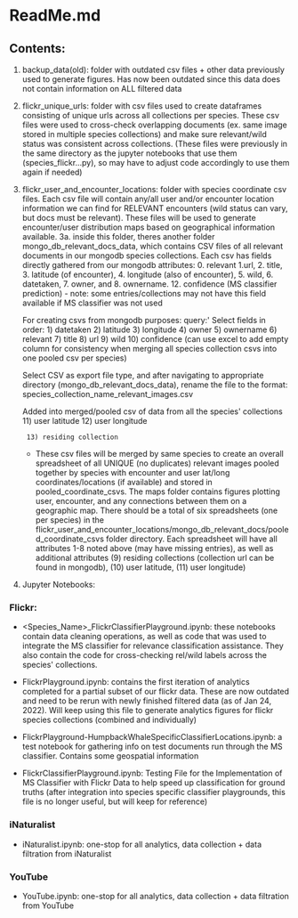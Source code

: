 # ReadMe.md

Contents:
---------

1. backup_data(old): folder with outdated csv files + other data previously used to generate figures. Has now been outdated since this data does not contain information on ALL  filtered data

2. flickr_unique_urls: folder with csv files used to create dataframes consisting of unique urls across all collections per species. These csv files were used to cross-check overlapping documents (ex. same image stored in multiple species collections) and make sure relevant/wild status was consistent across collections. (These files were previously in the same directory as the jupyter notebooks that use them (species_flickr...py), so may have to adjust code accordingly to use them again if needed)

3. flickr_user_and_encounter_locations: folder with species coordinate csv files. Each csv file will contain any/all user and/or encounter location information we can find for RELEVANT encounters (wild status can vary, but docs must be relevant). These files will be used to generate encounter/user distribution maps based on geographical information available.
	3a. inside this folder, theres another folder mongo_db_relevant_docs_data, which contains CSV files of all relevant documents in our mongodb species collections. Each csv has fields directly gathered from our mongodb attributes: 
	0. relevant
	1.url, 
	2. title, 
	3. latitude (of encounter), 
	4. longitude (also of encounter), 
	5. wild, 
	6. datetaken, 
	7. owner, and 
	8. ownername. 
	12. confidence (MS classifier prediction) - note: some entries/collections may not have this field available if MS classifier was not used 
	
	For creating csvs from mongodb purposes: query:'
	Select fields in order:
    	1) datetaken
    	2) latitude
    	3) longitude
    	4) owner
    	5) ownername
    	6) relevant
    	7) title
    	8) url
    	9) wild
    	10) confidence (can use excel to add empty column for consistency when merging all species collection csvs into one pooled csv per species)
	
	Select CSV as export file type, and after navigating to appropriate directory (mongo_db_relevant_docs_data), rename the file to the format:
	species_collection_name_relevant_images.csv
    	
	Added into merged/pooled csv of data from all the species' collections
    	11) user latitude
    	12) user longitude
    	
    	13) residing collection
	
	
	- These csv files will be merged by same species to create an overall spreadsheet of all UNIQUE (no duplicates) relevant images pooled together by species with encounter and user lat/long coordinates/locations (if available) and stored in pooled_coordinate_csvs. The maps folder contains figures plotting user, encounter, and any connections between them on a geographic map. There should be a total of six spreadsheets (one per species) in the flickr_user_and_encounter_locations/mongo_db_relevant_docs/pooled_coordinate_csvs folder directory. Each spreadsheet will have all attributes 1-8 noted above (may have missing entries), as well as additional attributes (9) residing collections (collection url can be found in mongodb), (10) user latitude, (11) user longitude)

4. Jupyter Notebooks: 


### Flickr: 
- <Species_Name>_FlickrClassifierPlayground.ipynb: these notebooks contain data cleaning operations, as well as code that was used to integrate the MS classifier for relevance classification assistance. They also contain the code for cross-checking rel/wild labels across the species' collections.

- FlickrPlayground.ipynb: contains the first iteration of analytics completed for a partial subset of our flickr data. These are now outdated and need to be rerun with newly finished filtered data (as of Jan 24, 2022). Will keep using this file to generate analytics figures for flickr species collections (combined and individually)

- FlickrPlayground-HumpbackWhaleSpecificClassifierLocations.ipynb: a test notebook for gathering info on test documents run through the MS classifier. Contains some geospatial information

- FlickrClassifierPlayground.ipynb: Testing File for the Implementation of MS Classifier with Flickr Data to help speed up classification for ground truths (after integration into species specific classifier playgrounds, this file is no longer useful, but will keep for reference)

### iNaturalist

- iNaturalist.ipynb: one-stop for all analytics, data collection + data filtration from iNaturalist

### YouTube

- YouTube.ipynb: one-stop for all analytics, data collection + data filtration from YouTube